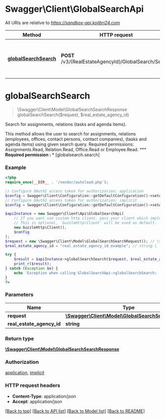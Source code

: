 # Swagger\Client\GlobalSearchApi

All URIs are relative to *https://sandbox-api.kolibri24.com*

Method | HTTP request | Description
------------- | ------------- | -------------
[**globalSearchSearch**](GlobalSearchApi.md#globalSearchSearch) | **POST** /v3/{RealEstateAgencyId}/GlobalSearch/Search | Search for assignments, relations (tasks and agenda items).


# **globalSearchSearch**
> \Swagger\Client\Model\GlobalSearchSearchResponse globalSearchSearch($request, $real_estate_agency_id)

Search for assignments, relations (tasks and agenda items).

This method allows the user to search for assignments, relations (employees, offices, contact persons, contact companies),             (tasks and agenda items) using given search query.             Required permissions: Assignments.Read, Relation.Read, Office.Read or Employee.Read.               *** **Required permission :**    * [globalsearch.search]

### Example
```php
<?php
require_once(__DIR__ . '/vendor/autoload.php');

// Configure OAuth2 access token for authorization: application
$config = Swagger\Client\Configuration::getDefaultConfiguration()->setAccessToken('YOUR_ACCESS_TOKEN');
// Configure OAuth2 access token for authorization: implicit
$config = Swagger\Client\Configuration::getDefaultConfiguration()->setAccessToken('YOUR_ACCESS_TOKEN');

$apiInstance = new Swagger\Client\Api\GlobalSearchApi(
    // If you want use custom http client, pass your client which implements `GuzzleHttp\ClientInterface`.
    // This is optional, `GuzzleHttp\Client` will be used as default.
    new GuzzleHttp\Client(),
    $config
);
$request = new \Swagger\Client\Model\GlobalSearchSearchRequest(); // \Swagger\Client\Model\GlobalSearchSearchRequest | 
$real_estate_agency_id = "real_estate_agency_id_example"; // string | 

try {
    $result = $apiInstance->globalSearchSearch($request, $real_estate_agency_id);
    print_r($result);
} catch (Exception $e) {
    echo 'Exception when calling GlobalSearchApi->globalSearchSearch: ', $e->getMessage(), PHP_EOL;
}
?>
```

### Parameters

Name | Type | Description  | Notes
------------- | ------------- | ------------- | -------------
 **request** | [**\Swagger\Client\Model\GlobalSearchSearchRequest**](../Model/GlobalSearchSearchRequest.md)|  |
 **real_estate_agency_id** | **string**|  |

### Return type

[**\Swagger\Client\Model\GlobalSearchSearchResponse**](../Model/GlobalSearchSearchResponse.md)

### Authorization

[application](../../README.md#application), [implicit](../../README.md#implicit)

### HTTP request headers

 - **Content-Type**: application/json
 - **Accept**: application/json

[[Back to top]](#) [[Back to API list]](../../README.md#documentation-for-api-endpoints) [[Back to Model list]](../../README.md#documentation-for-models) [[Back to README]](../../README.md)

